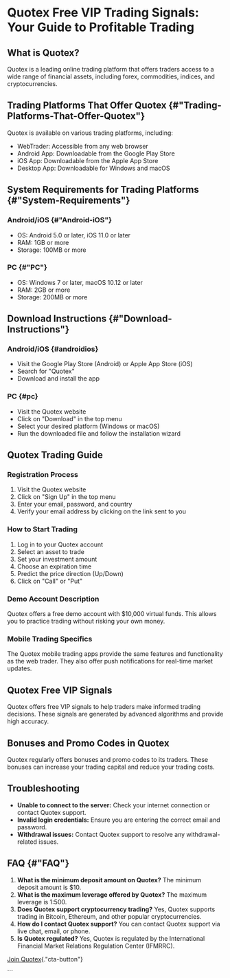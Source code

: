 # Quotex Free VIP Trading Signals: Your Guide to Profitable Trading

## What is Quotex?

Quotex is a leading online trading platform that offers traders access
to a wide range of financial assets, including forex, commodities,
indices, and cryptocurrencies.

## Trading Platforms That Offer Quotex {#"Trading-Platforms-That-Offer-Quotex"}

Quotex is available on various trading platforms, including:

-   WebTrader: Accessible from any web browser
-   Android App: Downloadable from the Google Play Store
-   iOS App: Downloadable from the Apple App Store
-   Desktop App: Downloadable for Windows and macOS

## System Requirements for Trading Platforms {#"System-Requirements"}

### Android/iOS {#"Android-iOS"}

-   OS: Android 5.0 or later, iOS 11.0 or later
-   RAM: 1GB or more
-   Storage: 100MB or more

### PC {#"PC"}

-   OS: Windows 7 or later, macOS 10.12 or later
-   RAM: 2GB or more
-   Storage: 200MB or more

## Download Instructions {#"Download-Instructions"}

### Android/iOS {#androidios}

-   Visit the Google Play Store (Android) or Apple App Store (iOS)
-   Search for "Quotex"
-   Download and install the app

### PC {#pc}

-   Visit the Quotex website
-   Click on "Download" in the top menu
-   Select your desired platform (Windows or macOS)
-   Run the downloaded file and follow the installation wizard

## Quotex Trading Guide

### Registration Process

1.  Visit the Quotex website
2.  Click on "Sign Up" in the top menu
3.  Enter your email, password, and country
4.  Verify your email address by clicking on the link sent to you

### How to Start Trading

1.  Log in to your Quotex account
2.  Select an asset to trade
3.  Set your investment amount
4.  Choose an expiration time
5.  Predict the price direction (Up/Down)
6.  Click on "Call" or "Put"

### Demo Account Description

Quotex offers a free demo account with \$10,000 virtual funds. This
allows you to practice trading without risking your own money.

### Mobile Trading Specifics

The Quotex mobile trading apps provide the same features and
functionality as the web trader. They also offer push notifications for
real-time market updates.

## Quotex Free VIP Signals

Quotex offers free VIP signals to help traders make informed trading
decisions. These signals are generated by advanced algorithms and
provide high accuracy.

## Bonuses and Promo Codes in Quotex

Quotex regularly offers bonuses and promo codes to its traders. These
bonuses can increase your trading capital and reduce your trading costs.

## Troubleshooting

-   **Unable to connect to the server:** Check your internet connection
    or contact Quotex support.
-   **Invalid login credentials:** Ensure you are entering the correct
    email and password.
-   **Withdrawal issues:** Contact Quotex support to resolve any
    withdrawal-related issues.

## FAQ {#"FAQ"}

1.  **What is the minimum deposit amount on Quotex?** The minimum
    deposit amount is \$10.
2.  **What is the maximum leverage offered by Quotex?** The maximum
    leverage is 1:500.
3.  **Does Quotex support cryptocurrency trading?** Yes, Quotex supports
    trading in Bitcoin, Ethereum, and other popular cryptocurrencies.
4.  **How do I contact Quotex support?** You can contact Quotex support
    via live chat, email, or phone.
5.  **Is Quotex regulated?** Yes, Quotex is regulated by the
    International Financial Market Relations Regulation Center (IFMRRC).

[Join
Quotex](\%22https://traff.sbs/brokerqxsignup\%22){."cta-button"}

\`\`\`

